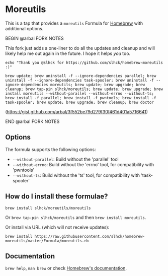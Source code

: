 # Moreutils

This is a tap that provides a `moreutils` Formula for [Homebrew](https://brew.sh/) with additional options.

BEGIN @arbal FORK NOTES

This fork just adds a one-liner to do all the updates and cleanup and will likely help me out again in the future. I hope it helps *you* too.

`echo "Thank you @slhck for https://github.com/slhck/homebrew-moreutils :)"`

`brew update; brew uninstall -f --ignore-dependencies parallel; brew uninstall -f --ignore-dependencies task-spooler; brew uninstall -f --ignore-dependencies moreutils; brew update; brew upgrade; brew cleanup; brew tap-pin slhck/moreutils; brew update; brew upgrade; brew install moreutils --without-parallel --without-errno --without-ts; brew install -f parallel; brew install -f pwntools; brew install -f task-spooler; brew update; brew upgrade; brew cleanup; brew doctor`

(https://gist.github.com/arbal/3f552be79d279f30f461d401a5716641)

END @arbal FORK NOTES

## Options

The formula supports the following options:

- `--without-parallel`: Build without the 'parallel' tool
- `--without-errno`: Build without the 'errno' tool, for compatibility with 'pwntools'
- `--without-ts`: Build without the 'ts' tool, for compatibility with 'task-spooler'

## How do I install these formulae?

`brew install slhck/moreutils/moreutils`

Or `brew tap-pin slhck/moreutils` and then `brew install moreutils`.

Or install via URL (which will not receive updates):

```
brew install https://raw.githubusercontent.com/slhck/homebrew-moreutils/master/Formula/moreutils.rb
```

## Documentation

`brew help`, `man brew` or check [Homebrew's documentation](https://docs.brew.sh).
